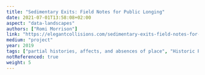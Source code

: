 ```yaml
---
title: "Sedimentary Exits: Field Notes for Public Longing"
date: 2021-07-01T13:58:08+02:00
aspect: "data-landscapes"
authors: ["Romi Morrison"]
link: "https://elegantcollisions.com/sedimentary-exits-field-notes-for-public-longing"
medium: "project"
year: 2019
tags: ["partial histories, affects, and absences of place", "Historic Preservation Ordinance Zone"]
notReferenced: true
weight: 5
---
```

